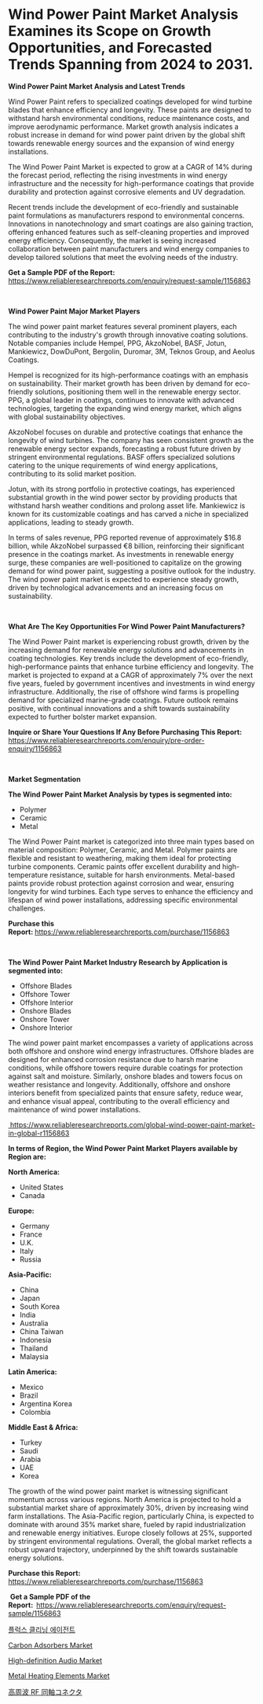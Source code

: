 <p><h1>Wind Power Paint Market Analysis Examines its Scope on Growth Opportunities, and Forecasted Trends Spanning from 2024 to 2031.</h1></p><p><strong>Wind Power Paint Market Analysis and Latest Trends</strong></p>
<p><p>Wind Power Paint refers to specialized coatings developed for wind turbine blades that enhance efficiency and longevity. These paints are designed to withstand harsh environmental conditions, reduce maintenance costs, and improve aerodynamic performance. Market growth analysis indicates a robust increase in demand for wind power paint driven by the global shift towards renewable energy sources and the expansion of wind energy installations. </p><p>The Wind Power Paint Market is expected to grow at a CAGR of 14% during the forecast period, reflecting the rising investments in wind energy infrastructure and the necessity for high-performance coatings that provide durability and protection against corrosive elements and UV degradation. </p><p>Recent trends include the development of eco-friendly and sustainable paint formulations as manufacturers respond to environmental concerns. Innovations in nanotechnology and smart coatings are also gaining traction, offering enhanced features such as self-cleaning properties and improved energy efficiency. Consequently, the market is seeing increased collaboration between paint manufacturers and wind energy companies to develop tailored solutions that meet the evolving needs of the industry.</p></p>
<p><strong>Get a Sample PDF of the Report:&nbsp;</strong> <a href="https://www.reliableresearchreports.com/enquiry/request-sample/1156863">https://www.reliableresearchreports.com/enquiry/request-sample/1156863</a></p>
<p>&nbsp;</p>
<p><strong>Wind Power Paint Major Market Players</strong></p>
<p><p>The wind power paint market features several prominent players, each contributing to the industry's growth through innovative coating solutions. Notable companies include Hempel, PPG, AkzoNobel, BASF, Jotun, Mankiewicz, DowDuPont, Bergolin, Duromar, 3M, Teknos Group, and Aeolus Coatings.</p><p>Hempel is recognized for its high-performance coatings with an emphasis on sustainability. Their market growth has been driven by demand for eco-friendly solutions, positioning them well in the renewable energy sector. PPG, a global leader in coatings, continues to innovate with advanced technologies, targeting the expanding wind energy market, which aligns with global sustainability objectives.</p><p>AkzoNobel focuses on durable and protective coatings that enhance the longevity of wind turbines. The company has seen consistent growth as the renewable energy sector expands, forecasting a robust future driven by stringent environmental regulations. BASF offers specialized solutions catering to the unique requirements of wind energy applications, contributing to its solid market position.</p><p>Jotun, with its strong portfolio in protective coatings, has experienced substantial growth in the wind power sector by providing products that withstand harsh weather conditions and prolong asset life. Mankiewicz is known for its customizable coatings and has carved a niche in specialized applications, leading to steady growth.</p><p>In terms of sales revenue, PPG reported revenue of approximately $16.8 billion, while AkzoNobel surpassed €8 billion, reinforcing their significant presence in the coatings market. As investments in renewable energy surge, these companies are well-positioned to capitalize on the growing demand for wind power paint, suggesting a positive outlook for the industry. The wind power paint market is expected to experience steady growth, driven by technological advancements and an increasing focus on sustainability.</p></p>
<p>&nbsp;</p>
<p><strong>What Are The Key Opportunities For Wind Power Paint Manufacturers?</strong></p>
<p><p>The Wind Power Paint market is experiencing robust growth, driven by the increasing demand for renewable energy solutions and advancements in coating technologies. Key trends include the development of eco-friendly, high-performance paints that enhance turbine efficiency and longevity. The market is projected to expand at a CAGR of approximately 7% over the next five years, fueled by government incentives and investments in wind energy infrastructure. Additionally, the rise of offshore wind farms is propelling demand for specialized marine-grade coatings. Future outlook remains positive, with continual innovations and a shift towards sustainability expected to further bolster market expansion.</p></p>
<p><strong>Inquire or Share Your Questions If Any Before Purchasing This Report:</strong> <a href="https://www.reliableresearchreports.com/enquiry/pre-order-enquiry/1156863">https://www.reliableresearchreports.com/enquiry/pre-order-enquiry/1156863</a></p>
<p>&nbsp;</p>
<p><strong>Market Segmentation</strong></p>
<p><strong>The Wind Power Paint Market Analysis by types is segmented into:</strong></p>
<p><ul><li>Polymer</li><li>Ceramic</li><li>Metal</li></ul></p>
<p><p>The Wind Power Paint market is categorized into three main types based on material composition: Polymer, Ceramic, and Metal. Polymer paints are flexible and resistant to weathering, making them ideal for protecting turbine components. Ceramic paints offer excellent durability and high-temperature resistance, suitable for harsh environments. Metal-based paints provide robust protection against corrosion and wear, ensuring longevity for wind turbines. Each type serves to enhance the efficiency and lifespan of wind power installations, addressing specific environmental challenges.</p></p>
<p><strong>Purchase this Report:&nbsp;</strong><a href="https://www.reliableresearchreports.com/purchase/1156863">https://www.reliableresearchreports.com/purchase/1156863</a></p>
<p>&nbsp;</p>
<p><strong>The Wind Power Paint Market Industry Research by Application is segmented into:</strong></p>
<p><ul><li>Offshore Blades</li><li>Offshore Tower</li><li>Offshore Interior</li><li>Onshore Blades</li><li>Onshore Tower</li><li>Onshore Interior</li></ul></p>
<p><p>The wind power paint market encompasses a variety of applications across both offshore and onshore wind energy infrastructures. Offshore blades are designed for enhanced corrosion resistance due to harsh marine conditions, while offshore towers require durable coatings for protection against salt and moisture. Similarly, onshore blades and towers focus on weather resistance and longevity. Additionally, offshore and onshore interiors benefit from specialized paints that ensure safety, reduce wear, and enhance visual appeal, contributing to the overall efficiency and maintenance of wind power installations.</p></p>
<p><a href="https://www.reliableresearchreports.com/global-wind-power-paint-market-in-global-r1156863">&nbsp;https://www.reliableresearchreports.com/global-wind-power-paint-market-in-global-r1156863</a></p>
<p><strong>In terms of Region, the Wind Power Paint Market Players available by Region are:</strong></p>
<p>
    <p> <strong> North America: </strong>
        <ul>
            <li>United States</li>
            <li>Canada</li>
        </ul>
        </p> 
    <p> <strong> Europe: </strong>
        <ul>
            <li>Germany</li>
            <li>France</li>
            <li>U.K.</li>
            <li>Italy</li>
            <li>Russia</li>
        </ul>
        </p> 
    <p> <strong> Asia-Pacific: </strong>
        <ul>
            <li>China</li>
            <li>Japan</li>
            <li>South Korea</li>
            <li>India</li>
            <li>Australia</li>
            <li>China Taiwan</li>
            <li>Indonesia</li>
            <li>Thailand</li>
            <li>Malaysia</li>
        </ul>
        </p> 
    <p> <strong> Latin America: </strong>
        <ul>
            <li>Mexico</li>
            <li>Brazil</li>
            <li>Argentina Korea</li>
            <li>Colombia</li>
        </ul>
        </p> 
    <p> <strong> Middle East & Africa: </strong>
        <ul>
            <li>Turkey</li>
            <li>Saudi</li>
            <li>Arabia</li>
            <li>UAE</li>
            <li>Korea</li>
        </ul>
    </p>
    </p>
<p><p>The growth of the wind power paint market is witnessing significant momentum across various regions. North America is projected to hold a substantial market share of approximately 30%, driven by increasing wind farm installations. The Asia-Pacific region, particularly China, is expected to dominate with around 35% market share, fueled by rapid industrialization and renewable energy initiatives. Europe closely follows at 25%, supported by stringent environmental regulations. Overall, the global market reflects a robust upward trajectory, underpinned by the shift towards sustainable energy solutions.</p></p>
<p><strong>Purchase this Report: </strong><a href="https://www.reliableresearchreports.com/purchase/1156863">https://www.reliableresearchreports.com/purchase/1156863</a></p>
<p>&nbsp;<strong>Get a Sample PDF of the Report:&nbsp;&nbsp;</strong><a href="https://www.reliableresearchreports.com/enquiry/request-sample/1156863">https://www.reliableresearchreports.com/enquiry/request-sample/1156863</a></p>
<p><strong></strong></p>
<p><p><a href="https://medium.com/@terrellmend76/flux-cleaning-agents-market-%EC%9D%98-%EA%B8%80%EB%A1%9C%EB%B2%8C-%EC%8B%9C%EC%9E%A5-%EA%B0%9C%EC%9A%94%EB%8A%94-%EC%A0%84-%EC%84%B8%EA%B3%84-%EB%B0%8F-%EC%A3%BC%EC%9A%94-%EC%8B%9C%EC%9E%A5%EC%9D%98-%EC%82%B0%EC%97%85%EC%97%90-%EC%98%81%ED%96%A5%EC%9D%84-%EB%AF%B8%EC%B9%98%EB%8A%94-%EC%A3%BC%EC%9A%94-%ED%8A%B8%EB%A0%8C%EB%93%9C%EC%97%90-%EB%8C%80%ED%95%9C-%EB%8F%85%ED%8A%B9%ED%95%9C-%EA%B4%80%EC%A0%90%EC%9D%84-%EC%A0%9C%EA%B3%B5%ED%95%A9%EB%8B%88%EB%8B%A4-2931d6c2654d">플럭스 클리닝 에이전트</a></p><p><a href="https://issuu.com/reportprime-2/docs/carbon-adsorbers-market-size-2030.p_14d9ea36cd7cba">Carbon Adsorbers Market</a></p><p><a href="https://github.com/NargisHussain75/Market-Research-Report-List-1/blob/main/high-definition-audio-market.md">High-definition Audio Market</a></p><p><a href="https://www.linkedin.com/pulse/emerging-metal-heating-elements-market-opportunities-analysis-q9yvf?trackingId=NVU%2FnLX4SjKEQyaNnHGmpg%3D%3D">Metal Heating Elements Market</a></p><p><a href="https://medium.com/@vilasamin/radio-frequency-rf-coaxial-connectors-market-%E3%81%AF-%E3%82%B3%E3%82%B9%E3%83%88%E7%AE%A1%E7%90%86%E3%81%A8%E5%8A%B9%E7%8E%87%E5%90%91%E4%B8%8A%E3%82%92%E5%84%AA%E5%85%88%E3%81%97%E3%81%BE%E3%81%99-%E3%81%95%E3%82%89%E3%81%AB-%E5%A0%B1%E5%91%8A%E6%9B%B8%E3%81%AF%E5%B8%82%E5%A0%B4%E3%81%AE%E9%9C%80%E8%A6%81%E9%9D%A2%E3%81%A8%E4%BE%9B%E7%B5%A6%E9%9D%A2%E3%81%AE%E4%B8%A1%E6%96%B9%E3%82%92%E3%82%AB%E3%83%90%E3%83%BC%E3%81%97%E3%81%A6%E3%81%84%E3%81%BE%E3%81%99-d69e91298f95">高周波 RF 同軸コネクタ</a></p></p>